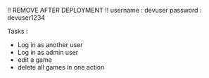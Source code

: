 !! REMOVE AFTER DEPLOYMENT !!
username : devuser
password : devuser1234


Tasks :
- Log in as another user
- Log in as admin user
- edit a game
- delete all games in one action